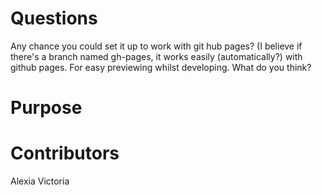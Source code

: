 # Questions
Any chance you could set it up to work with git hub pages? (I believe if there's a branch named gh-pages, it works easily (automatically?) with github pages. For easy previewing whilst developing.
What do you think?

# Purpose

# Contributors
Alexia
Victoria
